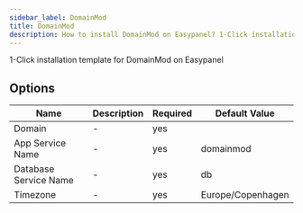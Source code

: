 ```yaml
---
sidebar_label: DomainMod
title: DomainMod
description: How to install DomainMod on Easypanel? 1-Click installation template for DomainMod on Easypanel
---
```


<!-- generated -->

1-Click installation template for DomainMod on Easypanel

## Options

Name | Description | Required | Default Value
-|-|-|-
Domain | - | yes | 
App Service Name | - | yes | domainmod
Database Service Name | - | yes | db
Timezone | - | yes | Europe/Copenhagen
